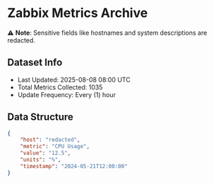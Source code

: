 # Zabbix Metrics Archive

⚠️ **Note**: Sensitive fields like hostnames and system descriptions are redacted.

## Dataset Info
- Last Updated: 2025-08-08 08:00 UTC
- Total Metrics Collected: 1035
- Update Frequency: Every (1) hour

## Data Structure
```json
{
    "host": "redacted",
    "metric": "CPU Usage",
    "value": "12.5",
    "units": "%",
    "timestamp": "2024-05-21T12:00:00"
}
```
